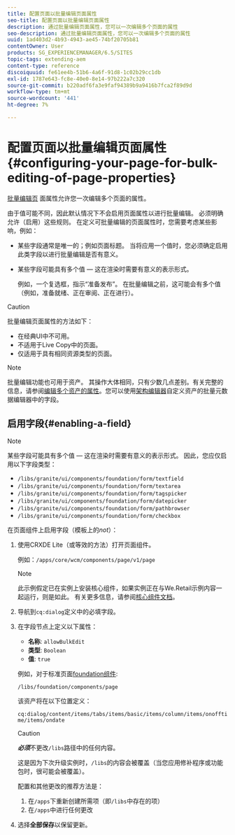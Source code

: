 ```yaml
---
title: 配置页面以批量编辑页面属性
seo-title: 配置页面以批量编辑页面属性
description: 通过批量编辑页面属性，您可以一次编辑多个页面的属性
seo-description: 通过批量编辑页面属性，您可以一次编辑多个页面的属性
uuid: 1ad403d2-4b93-4943-ae45-74bf20705b81
contentOwner: User
products: SG_EXPERIENCEMANAGER/6.5/SITES
topic-tags: extending-aem
content-type: reference
discoiquuid: fe61ee4b-51b6-4a6f-91d8-1c02b29cc1db
exl-id: 1787e643-fc8e-40e0-8e14-97b222a7c320
source-git-commit: b220adf6fa3e9faf94389b9a9416b7fca2f89d9d
workflow-type: tm+mt
source-wordcount: '441'
ht-degree: 7%

---
```


# 配置页面以批量编辑页面属性{#configuring-your-page-for-bulk-editing-of-page-properties}

[批量编辑页](/help/sites-authoring/editing-page-properties.md#from-the-sites-console-multiple-pages) 面属性允许您一次编辑多个页面的属性。

由于值可能不同，因此默认情况下不会启用页面属性以进行批量编辑。 必须明确允许（启用）这些规则。 在定义可批量编辑的页面属性时，您需要考虑某些影响，例如：

* 某些字段通常是唯一的；例如页面标题。 当将应用一个值时，您必须确定启用此类字段以进行批量编辑是否有意义。
* 某些字段可能具有多个值 — 这在渲染时需要有意义的表示形式。

   例如，一个复选框，指示“准备发布”。 在批量编辑之前，这可能会有多个值（例如，准备就绪、正在审阅、正在进行）。

>[!CAUTION]
>
>批量编辑页面属性的方法如下：
>
>* 在经典UI中不可用。
>* 不适用于Live Copy中的页面。
>* 仅适用于具有相同资源类型的页面。

>



>[!NOTE]
>
>批量编辑功能也可用于资产。 其操作大体相同，只有少数几点差别。有关完整的信息，请参阅[编辑多个资产的属性](/help/assets/metadata.md)。您可以使用[架构编辑器](/help/assets/metadata-schemas.md)自定义资产的批量元数据编辑器中的字段。

## 启用字段{#enabling-a-field}

>[!NOTE]
>
>某些字段可能具有多个值 — 这在渲染时需要有意义的表示形式。 因此，您应仅启用以下字段类型：
>
>* `/libs/granite/ui/components/foundation/form/textfield`
>* `/libs/granite/ui/components/foundation/form/textarea`
>* `/libs/granite/ui/components/foundation/form/tagspicker`
>* `/libs/granite/ui/components/foundation/form/datepicker`
>* `/libs/granite/ui/components/foundation/form/pathbrowser`
>* `/libs/granite/ui/components/foundation/form/checkbox`

>



在页面组件上启用字段（模板上的&#x200B;*not*）：

1. 使用CRXDE Lite（或等效的方法）打开页面组件。

   例如：`/apps/core/wcm/components/page/v1/page`

   >[!NOTE]
   >
   >此示例假定已在实例上安装核心组件，如果实例正在与We.Retail示例内容一起运行，则是如此。 有关更多信息，请参阅[核心组件文档](https://docs.adobe.com/content/help/zh-Hans/experience-manager-core-components/using/introduction.html)。

1. 导航到`cq:dialog`定义中的必填字段。
1. 在字段节点上定义以下属性：

   * **名称**: `allowBulkEdit`
   * **类型**: `Boolean`
   * **值**:  `true`

   例如，对于标准页面[foundation组件](/help/sites-authoring/default-components-foundation.md):

   `/libs/foundation/components/page`

   该资产将在以下位置定义：

   `cq:dialog/content/items/tabs/items/basic/items/column/items/onofftime/items/ondate`

   >[!CAUTION]
   >
   >***必须***&#x200B;不更改`/libs`路径中的任何内容。
   >
   >这是因为下次升级实例时，`/libs`的内容会被覆盖（当您应用修补程序或功能包时，很可能会被覆盖）。
   >
   >配置和其他更改的推荐方法是：
   >
   >    1. 在`/apps`下重新创建所需项（即`/libs`中存在的项）
   >    1. 在`/apps`中进行任何更改


1. 选择&#x200B;**全部保存**&#x200B;以保留更新。
